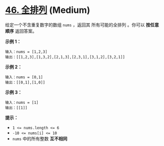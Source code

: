# [46. 全排列](https://leetcode.cn/problems/permutations/) (Medium)

给定一个不含重复数字的数组 `nums` ，返回其 所有可能的全排列 
。你可以 **按任意顺序** 返回答案。

**示例 1：**

```
输入：nums = [1,2,3]
输出：[[1,2,3],[1,3,2],[2,1,3],[2,3,1],[3,1,2],[3,2,1]]

```

**示例 2：**

```
输入：nums = [0,1]
输出：[[0,1],[1,0]]

```

**示例 3：**

```
输入：nums = [1]
输出：[[1]]

```

**提示：**

- `1 <= nums.length <= 6`
- `-10 <= nums[i] <= 10`
- `nums` 中的所有整数 **互不相同**
